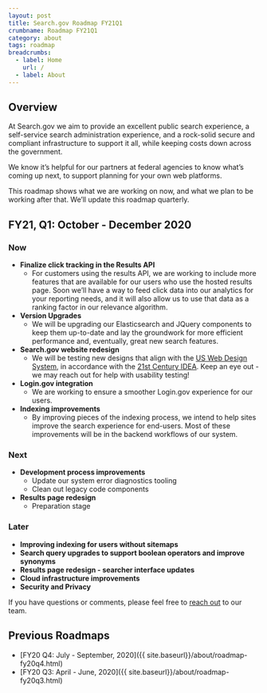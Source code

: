 ```yaml
---
layout: post
title: Search.gov Roadmap FY21Q1
crumbname: Roadmap FY21Q1
category: about
tags: roadmap
breadcrumbs:
  - label: Home
    url: /
  - label: About
---
```


## Overview

At Search.gov we aim to provide an excellent public search experience, a self-service search administration experience, and a rock-solid secure and compliant infrastructure to support it all, while keeping costs down across the government.

We know it’s helpful for our partners at federal agencies to know what’s coming up next, to support planning for your own web platforms. 

This roadmap shows what we are working on now, and what we plan to be working after that. We’ll update this roadmap quarterly.


## FY21, Q1: October - December 2020

### Now

* **Finalize click tracking in the Results API**
  * For customers using the results API, we are working to include more features that are available for our users who use the hosted results page. Soon we’ll have a way to feed click data into our analytics for your reporting needs, and it will also allow us to use that data as a ranking factor in our relevance algorithm.
* **Version Upgrades**
  * We will be upgrading our Elasticsearch and JQuery components to keep them up-to-date and lay the groundwork for more efficient performance and, eventually, great new search features.
* **Search.gov website redesign**
  * We will be testing new designs that align with the [US Web Design System](https://designsystem.digital.gov/), in accordance with the [21st Century IDEA](https://digital.gov/resources/21st-century-integrated-digital-experience-act/). Keep an eye out - we may reach out for help with usability testing!
* **Login.gov integration**
  * We are working to ensure a smoother Login.gov experience for our users.
* **Indexing improvements**
  * By improving pieces of the indexing process, we intend to help sites improve the search experience for end-users. Most of these improvements will be in the backend workflows of our system.

### Next

* **Development process improvements**
  * Update our system error diagnostics tooling
  * Clean out legacy code components
* **Results page redesign**
  * Preparation stage

### Later

* **Improving indexing for users without sitemaps**
* **Search query upgrades to support boolean operators and improve synonyms**
* **Results page redesign - searcher interface updates**
* **Cloud infrastructure improvements**
* **Security and Privacy**

If you have questions or comments, please feel free to [reach out](mailto:search@support.digitalgov.gov) to our team.

## Previous Roadmaps

* [FY20 Q4: July - September, 2020]({{ site.baseurl}}/about/roadmap-fy20q4.html)
* [FY20 Q3: April - June, 2020]({{ site.baseurl}}/about/roadmap-fy20q3.html)